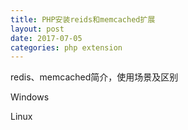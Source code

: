 ```yaml
---
title: PHP安装reids和memcached扩展
layout: post
date: 2017-07-05
categories: php extension
---
```


redis、memcached简介，使用场景及区别

Windows



Linux